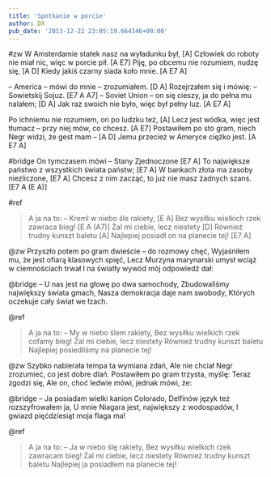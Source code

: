 ```yaml
---
title: 'Spotkanie w porcie'
author: DX
pub_date: '2013-12-22 23:05:19.664146+00:00'
---
```


#zw
W Amsterdamie statek nasz na wyładunku był, [A]
Człowiek do roboty nie miał nic, więc w porcie pił. [A E7]
Piję, po obcemu nie rozumiem, nudzę się, [A D]
Kiedy jakiś czarny siada koło mnie. [A E7 A]

– America – mówi do mnie – zrozumiałem. [D A]
Rozejrzałem się i mówię: – Sowietskij Sojuz. [E7 A A7]
– Soviet Union – on się cieszy, ja do pełna mu nalałem; [D A]
Jak raz swoich nie było, więc był pełny luz. [A E7 A]

Po ichniemu nie rozumiem, on po ludzku też, [A]
Lecz jest wódka, więc jest tłumacz – przy niej mów, co chcesz. [A E7]
Postawiłem po sto gram, niech Negr widzi, że gest mam – [A D]
Jemu przecież w Ameryce ciężko jest. [A E7 A]

#bridge
On tymczasem mówi – Stany Zjednoczone [E7 A]
To największe państwo z wszystkich świata państw; [E7 A]
W bankach złota ma zasoby niezliczone, [E7 A]
Chcesz z nim zacząć, to już nie masz żadnych szans. [E7 A (E A)]

#ref
>A ja na to: – Kreml w niebo śle rakiety, [E A]
>Bez wysiłku wielkich rzek zawraca bieg! [E A (A7)]
>Żal mi ciebie, lecz niestety [D]
>Również trudny kunszt baletu [A]
>Najlepiej posiadł on na planecie tej! [E7 A]

@zw
Przyszło potem po gram dwieście – do rozmowy chęć,
Wyjaśniłem mu, że jest ofiarą klasowych spięć,
Lecz Murzyna marynarski umysł wciąż w ciemnościach trwał
I na światły wywód mój odpowiedź dał:

@bridge
– U nas jest na głowę po dwa samochody,
Zbudowaliśmy największy świata gmach,
Nasza demokracja daje nam swobody,
Których oczekuje cały świat we łzach.

@ref
>A ja na to: – My w niebo ślem rakiety,
>Bez wysiłku wielkich rzek cofamy bieg!
>Żal mi ciebie, lecz niestety
>Również trudny kunszt baletu
>Najlepiej posiedliśmy na planecie tej!

@zw
Szybko nabierała tempa ta wymiana zdań,
Ale nie chciał Negr zrozumieć, co jest dobre dlań.
Postawiłem po gram trzysta, myślę: Teraz zgodzi się,
Ale on, choć ledwie mówi, jednak mówi, że:

@bridge
– Ja posiadam wielki kanion Colorado,
Delfinów język też rozszyfrowałem ja,
U mnie Niagara jest, największy z wodospadów,
I gwiazd pięćdziesiąt moja flaga ma!
 
@ref
>A ja na to: – Ja w niebo ślę rakiety,
>Bez wysiłku wielkich rzek zawracam bieg!
>Żal mi ciebie, lecz niestety
>Również trudny kunszt baletu
>Najlepiej ja posiadłem na planecie tej!